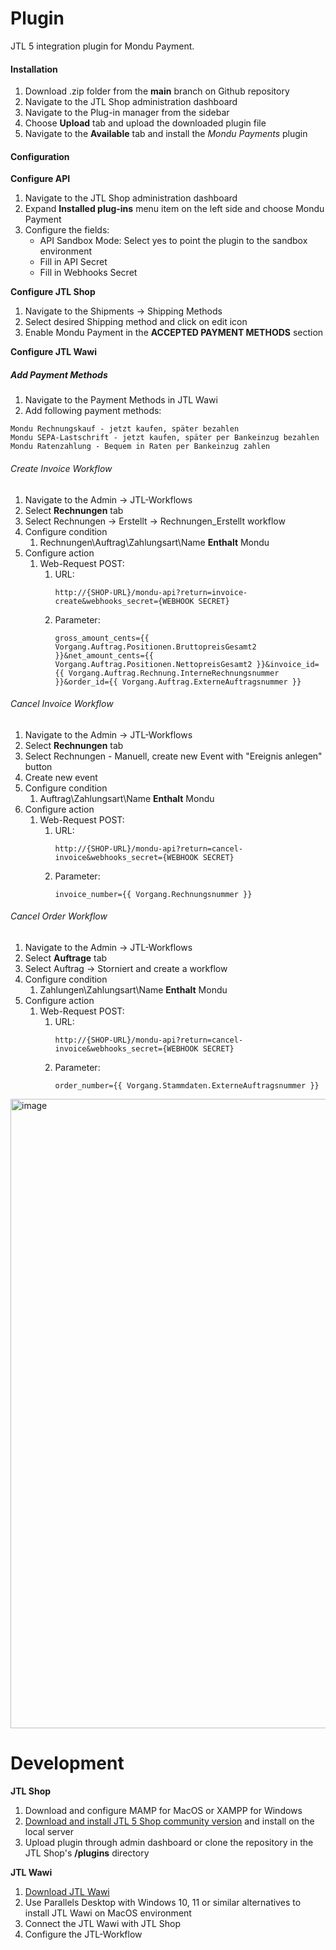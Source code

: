 # Plugin

JTL 5 integration plugin for Mondu Payment.

#### Installation

1. Download .zip folder from the **main** branch on Github repository
2. Navigate to the JTL Shop administration dashboard
3. Navigate to the Plug-in manager from the sidebar
4. Choose **Upload** tab and upload the downloaded plugin file
5. Navigate to the **Available** tab and install the *Mondu Payments* plugin

#### Configuration

**Configure API**

1. Navigate to the JTL Shop administration dashboard
2. Expand **Installed plug-ins** menu item on the left side and choose Mondu Payment
3. Configure the fields:
   * API Sandbox Mode: Select yes to point the plugin to the sandbox environment
   * Fill in API Secret
   * Fill in Webhooks Secret

**Configure JTL Shop**

1. Navigate to the Shipments -> Shipping Methods
2. Select desired Shipping method and click on edit icon
3. Enable Mondu Payment in the **ACCEPTED PAYMENT METHODS** section

**Configure JTL Wawi**

##### Add Payment Methods
1. Navigate to the Payment Methods in JTL Wawi
2. Add following payment methods:
```
Mondu Rechnungskauf - jetzt kaufen, später bezahlen
Mondu SEPA-Lastschrift - jetzt kaufen, später per Bankeinzug bezahlen
Mondu Ratenzahlung - Bequem in Raten per Bankeinzug zahlen
```

###### Create Invoice Workflow

1. Navigate to the Admin -> JTL-Workflows
2. Select **Rechnungen** tab
3. Select Rechnungen -> Erstellt -> Rechnungen_Erstellt workflow
4. Configure condition
   1. Rechnungen\Auftrag\Zahlungsart\Name **Enthalt** Mondu
5. Configure action
   1. Web-Request POST:
      1. URL:
         ```
         http://{SHOP-URL}/mondu-api?return=invoice-create&webhooks_secret={WEBHOOK SECRET}
         ```
      2. Parameter:
         ```
         gross_amount_cents={{ Vorgang.Auftrag.Positionen.BruttopreisGesamt2 }}&net_amount_cents={{ Vorgang.Auftrag.Positionen.NettopreisGesamt2 }}&invoice_id={{ Vorgang.Auftrag.Rechnung.InterneRechnungsnummer }}&order_id={{ Vorgang.Auftrag.ExterneAuftragsnummer }}
         ```

###### Cancel Invoice Workflow

1. Navigate to the Admin -> JTL-Workflows
2. Select **Rechnungen** tab
3. Select Rechnungen - Manuell, create new Event with "Ereignis anlegen" button
4. Create new event
5. Configure condition
   1. Auftrag\Zahlungsart\Name **Enthalt** Mondu
6. Configure action
   1. Web-Request POST:
      1. URL:
         ```
         http://{SHOP-URL}/mondu-api?return=cancel-invoice&webhooks_secret={WEBHOOK SECRET}
         ```
      2. Parameter:
         ```
         invoice_number={{ Vorgang.Rechnungsnummer }}
         ```

###### Cancel Order Workflow

1. Navigate to the Admin -> JTL-Workflows
2. Select **Auftrage** tab
3. Select Auftrag -> Storniert and create a workflow
4. Configure condition
   1. Zahlungen\Zahlungsart\Name **Enthalt** Mondu
5. Configure action
   1. Web-Request POST:
      1. URL:
         ```
         http://{SHOP-URL}/mondu-api?return=cancel-invoice&webhooks_secret={WEBHOOK SECRET}
         ```
      2. Parameter:
         ```
         order_number={{ Vorgang.Stammdaten.ExterneAuftragsnummer }}
         ```

<img width="1007" alt="image" src="https://user-images.githubusercontent.com/97665980/174281478-7d96ed59-67d9-42dc-8355-486ebb9f1cca.png">

# Development

**JTL Shop**

1. Download and configure MAMP for MacOS or XAMPP for Windows
2. [Download and install JTL 5 Shop community version](https://guide.jtl-software.de/jtl-shop/jtl-shop-kauf-editionen/jtl-shop-neu-installieren/) and install on the local server
3. Upload plugin through admin dashboard or clone the repository in the JTL Shop's **/plugins** directory

**JTL Wawi**

1. [Download JTL Wawi](https://www.jtl-software.de/jtl-wawi-download)
2. Use Parallels Desktop with Windows 10, 11 or similar alternatives to install JTL Wawi on MacOS environment
3. Connect the JTL Wawi with JTL Shop
4. Configure the JTL-Workflow
